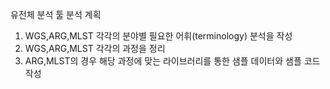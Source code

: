 유전체 분석 툴 분석 계획
1. WGS,ARG,MLST 각각의 분야별 필요한 어휘(terminology) 분석을 작성
2. WGS,ARG,MLST 각각의 과정을 정리
3. ARG,MLST의 경우 해당 과정에 맞는 라이브러리를 통한 샘플 데이터와 샘플 코드 작성